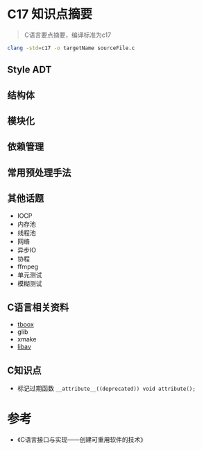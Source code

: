 # C17 知识点摘要

>C语言要点摘要，编译标准为c17

```bash
clang -std=c17 -o targetName sourceFile.c
```

## Style ADT

## 结构体

## 模块化

## 依赖管理

## 常用预处理手法

## 其他话题

- IOCP
- 内存池
- 线程池
- 网络
- 异步IO
- 协程
- ffmpeg
- 单元测试
- 模糊测试

## C语言相关资料

- [tboox](https://tboox.org/cn/)
- glib
- xmake
- [libav](https://github.com/leandromoreira/ffmpeg-libav-tutorial)

## C知识点

- 标记过期函数 `__attribute__((deprecated)) void attribute();`

# 参考

- 《C语言接口与实现——创建可重用软件的技术》